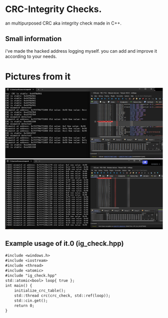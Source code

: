 # CRC-Integrity Checks.
an multipurposed CRC aka integrity check made in C++.
## Small information
i've made the hacked address logging myself.
you can add and improve it according to your needs.
# Pictures from it
![](1.png)
![](2.png)
## Example usage of it.0 (ig_check.hpp)
```
#include <windows.h>
#include <iostream>
#include <thread>
#include <atomic>
#include "ig_check.hpp"
std::atomic<bool> loop{ true };
int main() {
    initialize_crc_table();
    std::thread crc(crc_check, std::ref(loop));
    std::cin.get();
    return 0;
}
```
